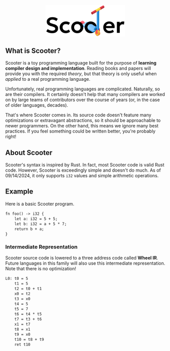 <div align="center">
  <picture>
    <img src="documentation/images/ScooterLight.png" style="width: 250px; max-width: 100%"/>
  </picture>
</div>

## What is Scooter?
Scooter is a toy programming language built for the purpose of **learning compiler design and implementation**. Reading books and papers will provide you with the required _theory_, but that theory is only useful when _applied_ to a real programming language.

Unfortunately, real programming languages are complicated. Naturally, so are their compilers. It certainly doesn't help that many compilers are worked on by large teams of contributors over the course of years (or, in the case of older languages, decades).

That's where Scooter comes in. Its source code doesn't feature many optimizations or extravagant abstractions, so it should be approachable to newer programmers. On the other hand, this means we ignore many best practices. If you feel something could be written better, you're probably right!

## About Scooter
Scooter's syntax is inspired by Rust. In fact, most Scooter code is valid Rust code. However, Scooter is exceedingly simple and doesn't do much. As of 09/14/2024, it only supports `i32` values and simple arithmetic operations.

## Example
Here is a basic Scooter program.

```
fn foo() -> i32 {
    let a: i32 = 5 + 5;
    let b: i32 = a + 5 * 7;
    return b + a;
}
```

### Intermediate Representation
Scooter source code is lowered to a three address code called **Wheel IR**. Future languages in this family will also use this intermediate representation. Note that there is no optimization!

```
L0: t0 = 5
    t1 = 5
    t2 = t0 + t1
    x0 = t2
    t3 = x0
    t4 = 5
    t5 = 7
    t6 = t4 * t5
    t7 = t3 + t6
    x1 = t7
    t8 = x1
    t9 = x0
    t10 = t8 + t9
    ret t10
```

